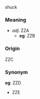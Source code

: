 shuck
### Meaning
+ _adj_: ZZA
    + __eg__: ZZB

### Origin

ZZC

### Synonym

__eg__: ZZD

+ ZZE


